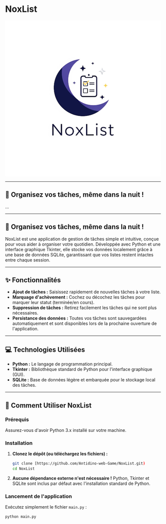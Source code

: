 
<h1 text-align="center">NoxList</h1> 

![Logo de NoxList](unnamed.png "Le logo de l'application NoxList")

---
## 🌙 Organisez vos tâches, même dans la nuit !
...

---

## 🌙 Organisez vos tâches, même dans la nuit !

NoxList est une application de gestion de tâches simple et intuitive, conçue pour vous aider à organiser votre quotidien. Développée avec Python et une interface graphique Tkinter, elle stocke vos données localement grâce à une base de données SQLite, garantissant que vos listes restent intactes entre chaque session.

---

## ✨ Fonctionnalités

* **Ajout de tâches :** Saisissez rapidement de nouvelles tâches à votre liste.
* **Marquage d'achèvement :** Cochez ou décochez les tâches pour marquer leur statut (terminée/en cours).
* **Suppression de tâches :** Retirez facilement les tâches qui ne sont plus nécessaires.
* **Persistance des données :** Toutes vos tâches sont sauvegardées automatiquement et sont disponibles lors de la prochaine ouverture de l'application.

---

## 💻 Technologies Utilisées

* **Python :** Le langage de programmation principal.
* **Tkinter :** Bibliothèque standard de Python pour l'interface graphique (GUI).
* **SQLite :** Base de données légère et embarquée pour le stockage local des tâches.

---

## 🚀 Comment Utiliser NoxList

### Prérequis

Assurez-vous d'avoir Python 3.x installé sur votre machine.

### Installation

1.  **Clonez le dépôt (ou téléchargez les fichiers) :**
    ```bash
    git clone [https://github.com/Antidino-web-Game/NoxList.git)
    cd NoxList
    ```

2.  **Aucune dépendance externe n'est nécessaire !**
    Python, Tkinter et SQLite sont inclus par défaut avec l'installation standard de Python.

### Lancement de l'application

Exécutez simplement le fichier `main.py` :
```bash
python main.py
